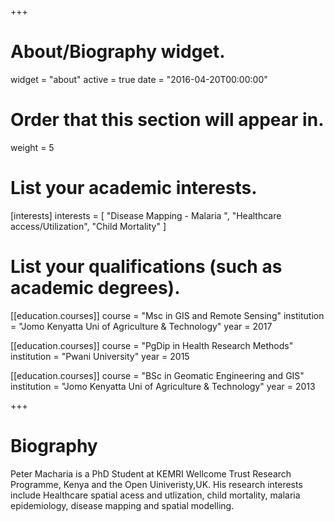 +++
# About/Biography widget.
widget = "about"
active = true
date = "2016-04-20T00:00:00"

# Order that this section will appear in.
weight = 5

# List your academic interests.
[interests]
  interests = [
    "Disease Mapping - Malaria ",
    "Healthcare access/Utilization",
    "Child Mortality"
  ]

# List your qualifications (such as academic degrees).
[[education.courses]]
  course = "Msc in GIS and Remote Sensing"
  institution = "Jomo Kenyatta Uni of Agriculture & Technology"
  year = 2017

[[education.courses]]
  course = "PgDip in Health Research Methods"
  institution = "Pwani University"
  year = 2015

[[education.courses]]
  course = "BSc in Geomatic Engineering and GIS"
  institution = "Jomo Kenyatta Uni of Agriculture & Technology"
  year = 2013
 
+++

# Biography

Peter Macharia is a PhD Student at KEMRI Wellcome Trust Research Programme, Kenya and the Open Uiniveristy,UK. His research interests include Healthcare spatial acess and utlization, child mortality, malaria epidemiology, disease mapping and spatial modelling.
